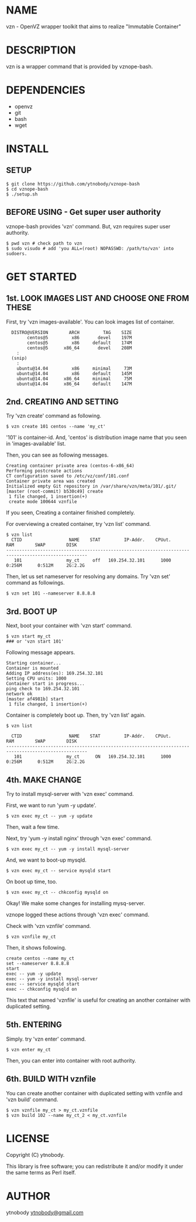 # NAME

vzn - OpenVZ wrapper toolkit that aims to realize "Immutable Container"

# DESCRIPTION

vzn is a wrapper command that is provided by vznope-bash.

# DEPENDENCIES

* openvz
* git
* bash
* wget

# INSTALL

## SETUP

    $ git clone https://github.com/ytnobody/vznope-bash
    $ cd vznope-bash
    $ ./setup.sh

## BEFORE USING - Get super user authority

vznope-bash provides 'vzn' command. But, vzn requires super user authority.

    $ pwd vzn # check path to vzn
    $ sudo visudo # add 'you ALL=(root) NOPASSWD: /path/to/vzn' into sudoers.

# GET STARTED

## 1st. LOOK IMAGES LIST AND CHOOSE ONE FROM THESE

First, try 'vzn images-available'. You can look images list of container.

      DISTRO@VERSION        ARCH         TAG    SIZE
            centos@5         x86       devel    197M
            centos@5         x86     default    174M
            centos@5      x86_64       devel    208M
        :
      (snip)
        :
        ubuntu@14.04         x86     minimal     73M
        ubuntu@14.04         x86     default    145M
        ubuntu@14.04      x86_64     minimal     75M
        ubuntu@14.04      x86_64     default    147M


## 2nd. CREATING AND SETTING

Try 'vzn create' command as following.

    $ vzn create 101 centos --name 'my_ct'

'101' is container-id. And, 'centos' is distribution image name that you seen in 'images-available' list.

Then, you can see as following messages.

    Creating container private area (centos-6-x86_64)
    Performing postcreate actions
    CT configuration saved to /etc/vz/conf/101.conf
    Container private area was created
    Initialized empty Git repository in /var/share/vzn/meta/101/.git/
    [master (root-commit) b530c49] create
     1 file changed, 1 insertion(+)
     create mode 100644 vznfile

If you seen, Creating a container finished completely.

For overviewing a created container, try 'vzn list' command.

    $ vzn list
      CTID                  NAME    STAT         IP-Addr.    CPUut.         RAM        SWAP        DISK
    -----------------------------------------------------------------------------------------------------
       101                 my_ct     off   169.254.32.101      1000      0:256M      0:512M     2G:2.2G

Then, let us set nameserver for resolving any domains. Try 'vzn set' command as followings.

    $ vzn set 101 --nameserver 8.8.8.8


## 3rd. BOOT UP

Next, boot your container with 'vzn start' command.

    $ vzn start my_ct 
    ### or 'vzn start 101'

Following message appears.

    Starting container...
    Container is mounted
    Adding IP address(es): 169.254.32.101
    Setting CPU units: 1000
    Container start in progress...
    ping check to 169.254.32.101
    network ok
    [master af4981b] start
     1 file changed, 1 insertion(+)

Container is completely boot up. Then, try 'vzn list' again.

    $ vzn list

      CTID                  NAME    STAT         IP-Addr.    CPUut.         RAM        SWAP        DISK
    -----------------------------------------------------------------------------------------------------
       101                 my_ct      ON   169.254.32.101      1000      0:256M      0:512M     2G:2.2G


## 4th. MAKE CHANGE

Try to install mysql-server with 'vzn exec' command.

First, we want to run 'yum -y update'.

    $ vzn exec my_ct -- yum -y update

Then, wait a few time.

Next, try 'yum -y install nginx' through 'vzn exec' command.

    $ vzn exec my_ct -- yum -y install mysql-server

And, we want to boot-up mysqld.

    $ vzn exec my_ct -- service mysqld start

On boot up time, too.

    $ vzn exec my_ct -- chkconfig mysqld on

Okay! We make some changes for installing mysq-server.

vznope logged these actions through 'vzn exec' command. 

Check with 'vzn vznfile' command.

    $ vzn vznfile my_ct

Then, it shows following.

    create centos --name my_ct
    set --nameserver 8.8.8.8
    start
    exec -- yum -y update
    exec -- yum -y install mysql-server
    exec -- service mysqld start
    exec -- chkconfig mysqld on

This text that named 'vznfile' is useful for creating an another container with duplicated setting.

## 5th. ENTERING

Simply. try 'vzn enter' command.

    $ vzn enter my_ct

Then, you can enter into container with root authority.

## 6th. BUILD WITH vznfile

You can create another container with duplicated setting with vznfile and 'vzn build' command.

    $ vzn vznfile my_ct > my_ct.vznfile
    $ vzn build 102 --name my_ct_2 < my_ct.vznfile

# LICENSE

Copyright (C) ytnobody.

This library is free software; you can redistribute it and/or modify
it under the same terms as Perl itself.

# AUTHOR

ytnobody <ytnobody@gmail.com>

